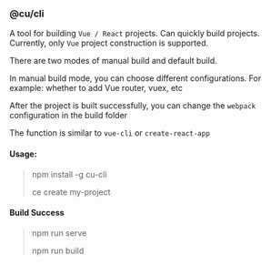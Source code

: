 ### @cu/cli
A tool for building `Vue / React` projects. Can quickly build projects. Currently, only `Vue` project construction is supported.

There are two modes of manual build and default build.

In manual build mode, you can choose different configurations. For example: whether to add Vue router, vuex, etc

After the project is built successfully, you can change the `webpack` configuration in the build folder

The function is similar to `vue-cli` or  `create-react-app`

#### Usage: 
> npm install -g cu-cli
> 
> ce create my-project

#### Build Success
> npm run serve
> 
> npm run build